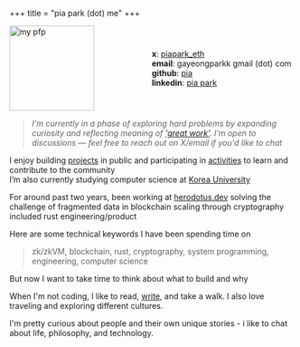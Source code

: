 +++
title = "pia park (dot) me"
+++

<div style="display: flex; align-items: center;">
 <div style="flex: 1;">
    <img src="/images/pfp.png" alt="my pfp" style="width:150px;height:150px;">
  </div>
  <div style="flex: 1;">

**x**: [piapark_eth](https://x.com/piapark_eth)\
**email**: gayeongparkk gmail (dot) com \
**github**: [pia](https://github.com/rkdud007) \
**linkedin**: [pia park](https://www.linkedin.com/in/pia-park-436336221/)

</div>

</div>

> _I'm currently in a phase of exploring hard problems by expanding curiosity and reflecting meaning of ['great work'](https://www.piapark.me/manifesto/). I'm open to discussions — feel free to reach out on X/email if you'd like to chat_


I enjoy building [projects](https://www.piapark.me/projects/) in public and participating in [activities](https://www.piapark.me/misc/) to learn and contribute to the community \
I’m also currently studying computer science at [Korea University](https://www.korea.edu/sites/en/index.do)

For around past two years, been working at [herodotus.dev](https://herodotus.dev) solving the challenge of fragmented data in blockchain scaling through cryptography included rust engineering/product

Here are some technical keywords I have been spending time on
> zk/zkVM, blockchain, rust, cryptography, system programming, engineering, computer science

But now I want to take time to think about what to build and why

>

When I'm not coding, I like to read, [write](https://www.piapark.me/blog/), and take a walk. I also love traveling and exploring different cultures.

I'm pretty curious about people and their own unique stories - i like to chat about life, philosophy, and technology.
